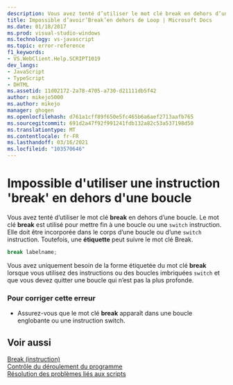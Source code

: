 ```yaml
---
description: Vous avez tenté d’utiliser le mot clé break en dehors d’une boucle.
title: Impossible d’avoir’Break’en dehors de Loop | Microsoft Docs
ms.date: 01/18/2017
ms.prod: visual-studio-windows
ms.technology: vs-javascript
ms.topic: error-reference
f1_keywords:
- VS.WebClient.Help.SCRIPT1019
dev_langs:
- JavaScript
- TypeScript
- DHTML
ms.assetid: 11d02172-2a78-4705-a730-d21111db5f42
author: mikejo5000
ms.author: mikejo
manager: ghogen
ms.openlocfilehash: d761a1cff89f650e5fc465b6a6aef2713aafb765
ms.sourcegitcommit: 691d2a47f92f991241fdb132a82c53a537198d50
ms.translationtype: MT
ms.contentlocale: fr-FR
ms.lasthandoff: 03/16/2021
ms.locfileid: "103570646"
---
```

# <a name="cant-have-break-outside-of-loop"></a>Impossible d'utiliser une instruction 'break' en dehors d'une boucle
Vous avez tenté d’utiliser le mot clé **break** en dehors d’une boucle. Le mot clé **break** est utilisé pour mettre fin à une boucle ou une `switch` instruction. Elle doit être incorporée dans le corps d’une boucle ou d’une `switch` instruction. Toutefois, une **étiquette** peut suivre le mot clé Break.  
  
```js
break labelname;  
```  
  
 Vous avez uniquement besoin de la forme étiquetée du mot clé **break** lorsque vous utilisez des instructions ou des boucles imbriquées `switch` et que vous devez quitter une boucle qui n’est pas la plus profonde.  
  
### <a name="to-correct-this-error"></a>Pour corriger cette erreur  
  
- Assurez-vous que le mot clé **break** apparaît dans une boucle englobante ou une instruction switch.  
  
## <a name="see-also"></a>Voir aussi  
 [Break (instruction)](https://developer.mozilla.org/docs/Web/JavaScript/Reference/Statements/break)   
 [Contrôle du déroulement du programme](https://developer.mozilla.org/docs/Web/JavaScript/Guide/Control_flow_and_error_handling)   
 [Résolution des problèmes liés aux scripts](https://developer.mozilla.org/docs/Learn/JavaScript/First_steps/What_went_wrong)
